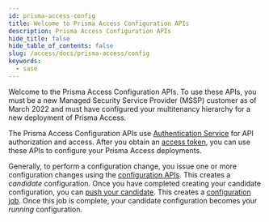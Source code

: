 ```yaml
---
id: prisma-access-config
title: Welcome to Prisma Access Configuration APIs
description: Prisma Access Configuration APIs
hide_title: false
hide_table_of_contents: false
slug: /access/docs/prisma-access/config
keywords:
  - sase
---
```


Welcome to the Prisma Access Configuration APIs. To use these APIs, you must be a new Managed
Security Service Provider (MSSP) customer as of March 2022 and must have configured your multitenancy
hierarchy for a new deployment of Prisma Access.

The Prisma Access Configuration APIs use [Authentication Service](/sase/api/auth) for API authorization and access.
After you obtain an [access token](/sase/docs/access-tokens),
you can use these APIs to configure your Prisma Access deployments.

Generally, to perform a configuration change, you issue one or more configuration
changes using the [configuration APIs](/sase/api/prisma-access-config). This creates
a _candidate_ configuration. Once you have completed creating your candidate configuration,
you can [push your candidate](/sase/api/prisma-access-config/post-sse-config-v-1-config-versions-candidate-push). This creates a [configuration job](/sase/api/prisma-access-config/get-sse-config-v-1-jobs-id).
Once this job is complete, your candidate configuration becomes your _running_ configuration.
